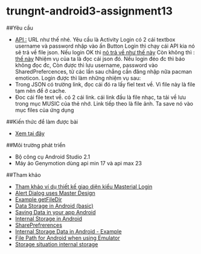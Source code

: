 # trungnt-android3-assignment13

##Yêu cầu
+ [API :](http://g-service.herokuapp.com/api/techkids/login?username=android%40hungdepzai.techkids.vn&password=123456)
URL như thế nhé.
Yêu cầu là Activity Login có 2 cái textbox username và password nhập vào ấn Button Login thì chạy cái API kia nó sẽ trả về file json. Nếu login OK thì [nó trả về như thế này](http://g-service.herokuapp.com/api/techkids/login?username=android%40hungdepzai.techkids.vn&password=123456)
Còn không thì : [thế này](http://g-service.herokuapp.com/api/techkids/login?username=admin&password=12342)
Nhiệm vụ của ta là đọc cái json đó. Nếu login đéo đc thì báo không đọc đc, Còn được thì lưu username, password vào SharedPrefercences, từ các lần sau chẳng cần đăng nhập nữa pacman emoticon. Login được thì làm những nhiệm vụ sau:
+ Trong JSON có trường link, đọc cái đó ra lấy fiel text về. Vì file này là file tạm nên để ở cache.
+ Đoc cái file text về. có 2 cái link. cái link đầu là file nhạc, ta tải về lưu trong mục MUSIC của thẻ nhớ. Link tiếp theo là file ảnh. Ta save nó vào mục files của ứng dụng

##Kiến thức để làm được bài
+ [Xem tại đây](https://github.com/trantrungnt/LearnStorargeData)

##Môi trường phát triển
+ Bộ công cụ Android Studio 2.1
+ Máy ảo Genymotion dùng api min 17 và api max 23

##Tham khảo
+ [Tham khảo ví dụ thiết kế giao diện kiểu Masterial Login](sourcey.com/beautiful-android-login-and-signup-screens-with-material-design/)
+ [Alert Dialog uses Master Design](http://www.androidmaterial.info/2016/01/android-alertdialog-example-tutorial-in-material-design/)
+ [Example getFileDir](http://www.programcreek.com/java-api-examples/index.php?class=android.content.Context&method=getFilesDir)
+ [Data Storage in Android (basic)](https://developer.android.com/training/basics/data-storage/files.html)
+ [Saving Data in your app Android](http://blog.cindypotvin.com/saving-data-to-a-file-in-your-android-application/)
+ [Internal Storage in Android](http://www.tutorialspoint.com/android/android_internal_storage.htm)
+ [SharePrefrerences](https://developer.android.com/guide/topics/data/data-storage.html)
+ [Internal Storage Data in Android - Example](http://www.journaldev.com/9383/android-internal-storage-example-tutorial)
+ [File Path for Android when using Emulator](stackoverflow.com/questions/10703619/file-path-for-android-when-using-emulator)
+ [Storage situation internal storage](https://commonsware.com/blog/2014/04/07/storage-situation-internal-storage.html)
